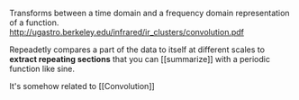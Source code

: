 Transforms between a time domain and a frequency domain representation of a function.
http://ugastro.berkeley.edu/infrared/ir_clusters/convolution.pdf

Repeadetly compares a part of the data to itself at different scales to **extract repeating sections** that you can [[summarize]] with a periodic function like sine.

It's somehow related to [[Convolution]]